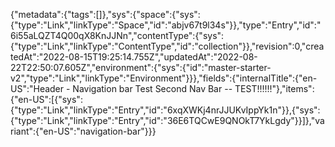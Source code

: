 {"metadata":{"tags":[]},"sys":{"space":{"sys":{"type":"Link","linkType":"Space","id":"abjv67t9l34s"}},"type":"Entry","id":"6i55aLQZT4Q00qX8KnJJNn","contentType":{"sys":{"type":"Link","linkType":"ContentType","id":"collection"}},"revision":0,"createdAt":"2022-08-15T19:25:14.755Z","updatedAt":"2022-08-22T22:50:07.605Z","environment":{"sys":{"id":"master-starter-v2","type":"Link","linkType":"Environment"}}},"fields":{"internalTitle":{"en-US":"Header - Navigation bar Test Second Nav Bar -- TEST!!!!!!"},"items":{"en-US":[{"sys":{"type":"Link","linkType":"Entry","id":"6xqXWKj4nrJJUKvIppYk1n"}},{"sys":{"type":"Link","linkType":"Entry","id":"36E6TQCwE9QNOkT7YkLgdy"}}]},"variant":{"en-US":"navigation-bar"}}}